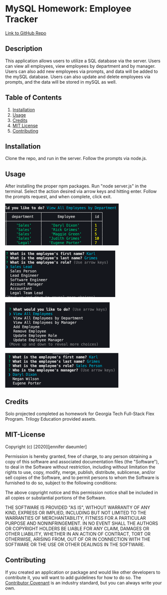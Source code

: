 # MySQL Homework: Employee Tracker

[Link to GitHub Repo](https://github.com/jenniferdaeumler/gt-sql-employee-tracker-homework-12)

## Description

This application allows users to utilize a SQL database via the server. Users can view all employees, view employees by department and by manager. Users can also add new employees via prompts, and data will be added to the mySQL database. Users can also update and delete employees via prompts, and the data will be stored in mySQL as well.

## Table of Contents

1. [Installation](#installation)
2. [Usage](#usage)
3. [Credits](#credits)
4. [MIT License](#mit-license)
5. [Contributing](#contributing)

## Installation

Clone the repo, and run in the server. Follow the prompts via node.js.

## Usage

After installing the proper npm packages. Run "node server.js" in the terminal. Select the action desired via arrow keys and hitting enter. Follow the prompts request, and when complete, click exit.

![Homepage of App](assets/readme.png)

![Note Taking Page](assets/readme2.png)

![Homepage of App](assets/readme3.png)

![Note Taking Page](assets/readme4.png)

## Credits

Solo projected completed as homework for Georgia Tech Full-Stack Flex Program.
Trilogy Education provided assets.

## MIT-License

Copyright (c) [2020][jennifer daeumler]

Permission is hereby granted, free of charge, to any person obtaining a copy
of this software and associated documentation files (the "Software"), to deal
in the Software without restriction, including without limitation the rights
to use, copy, modify, merge, publish, distribute, sublicense, and/or sell
copies of the Software, and to permit persons to whom the Software is
furnished to do so, subject to the following conditions:

The above copyright notice and this permission notice shall be included in all
copies or substantial portions of the Software.

THE SOFTWARE IS PROVIDED "AS IS", WITHOUT WARRANTY OF ANY KIND, EXPRESS OR
IMPLIED, INCLUDING BUT NOT LIMITED TO THE WARRANTIES OF MERCHANTABILITY,
FITNESS FOR A PARTICULAR PURPOSE AND NONINFRINGEMENT. IN NO EVENT SHALL THE
AUTHORS OR COPYRIGHT HOLDERS BE LIABLE FOR ANY CLAIM, DAMAGES OR OTHER
LIABILITY, WHETHER IN AN ACTION OF CONTRACT, TORT OR OTHERWISE, ARISING FROM,
OUT OF OR IN CONNECTION WITH THE SOFTWARE OR THE USE OR OTHER DEALINGS IN THE
SOFTWARE.

## Contributing

If you created an application or package and would like other developers to contribute it, you will want to add guidelines for how to do so. The [Contributor Covenant](https://www.contributor-covenant.org/) is an industry standard, but you can always write your own.
